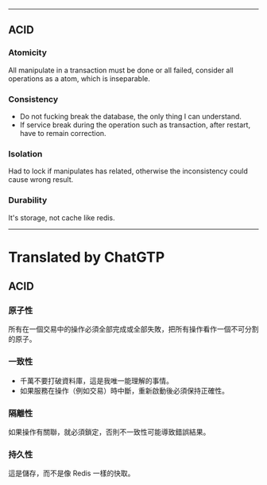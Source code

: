 <!--HugoNoteFlag-->

---


## ACID

### Atomicity
All manipulate in a transaction must be done or all failed, consider all operations as a atom, which is inseparable.

### Consistency
* Do not fucking break the database, the only thing I can understand.
* If service break during the operation such as transaction, after restart, have to remain correction.

### Isolation
Had to lock if manipulates has related, otherwise the inconsistency could cause wrong result.

### Durability
It's storage, not cache like redis.


---

<!--HugoNoteZhFlag-->

# Translated by ChatGTP

## ACID

### 原子性
所有在一個交易中的操作必須全部完成或全部失敗，把所有操作看作一個不可分割的原子。

### 一致性
* 千萬不要打破資料庫，這是我唯一能理解的事情。
* 如果服務在操作（例如交易）時中斷，重新啟動後必須保持正確性。

### 隔離性
如果操作有關聯，就必須鎖定，否則不一致性可能導致錯誤結果。

### 持久性
這是儲存，而不是像 Redis 一樣的快取。